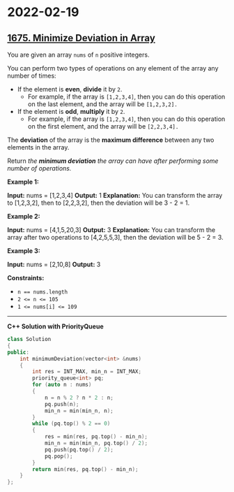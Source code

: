# 2022-02-19

## [1675. Minimize Deviation in Array](https://leetcode.com/problems/minimize-deviation-in-array/)

You are given an array `nums` of `n` positive integers.

You can perform two types of operations on any element of the array any number of times:

- If the element is **even**, **divide** it by `2`.
  - For example, if the array is `[1,2,3,4]`, then you can do this operation on the last element, and the array will be `[1,2,3,2].`
- If the element is **odd**, **multiply** it by `2`.
  - For example, if the array is `[1,2,3,4]`, then you can do this operation on the first element, and the array will be `[2,2,3,4].`

The **deviation** of the array is the **maximum difference** between any two elements in the array.

Return _the **minimum deviation** the array can have after performing some number of operations._

**Example 1:**

**Input:** nums = \[1,2,3,4\]
**Output:** 1
**Explanation:** You can transform the array to \[1,2,3,2\], then to \[2,2,3,2\], then the deviation will be 3 - 2 = 1.

**Example 2:**

**Input:** nums = \[4,1,5,20,3\]
**Output:** 3
**Explanation:** You can transform the array after two operations to \[4,2,5,5,3\], then the deviation will be 5 - 2 = 3.

**Example 3:**

**Input:** nums = \[2,10,8\]
**Output:** 3

**Constraints:**

- `n == nums.length`
- `2 <= n <= 105`
- `1 <= nums[i] <= 109`

---

**C++ Solution with PriorityQueue**

```c++
class Solution
{
public:
    int minimumDeviation(vector<int> &nums)
    {
        int res = INT_MAX, min_n = INT_MAX;
        priority_queue<int> pq;
        for (auto n : nums)
        {
            n = n % 2 ? n * 2 : n;
            pq.push(n);
            min_n = min(min_n, n);
        }
        while (pq.top() % 2 == 0)
        {
            res = min(res, pq.top() - min_n);
            min_n = min(min_n, pq.top() / 2);
            pq.push(pq.top() / 2);
            pq.pop();
        }
        return min(res, pq.top() - min_n);
    }
};
```
